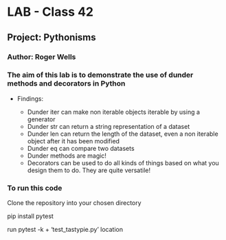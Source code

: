 # LAB - Class 42

## Project: Pythonisms

### Author: Roger Wells

### The aim of this lab is to demonstrate the use of dunder methods and decorators in Python

- Findings:

  - Dunder iter can make non iterable objects iterable by using a generator
  - Dunder str can return a string representation of a dataset
  - Dunder len can return the length of the dataset, even a non iterable object after it has been modified
  - Dunder eq can compare two datasets
  - Dunder methods are magic!
  - Decorators can be used to do all kinds of things based on what you design them to do. They are quite versatile!

### To run this code

Clone the repository into your chosen directory

pip install pytest

run pytest -k + ‘test_tastypie.py’ location
